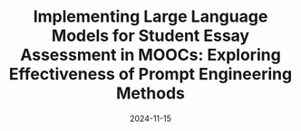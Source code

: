 ---
title: "Implementing Large Language Models for Student Essay Assessment in MOOCs: Exploring Effectiveness of Prompt Engineering Methods"
collection: publications
category: conferences
permalink: /publication/2024-11-15
excerpt: ''
date: 2024-11-15
venue: 'Open Education Global Conference'
paperurl: 'https://drive.google.com/file/d/1WQM02pnD47zEUa6TKRhLRT9g0qdE4Zat/view?usp=sharing'
citation: 'Ken-Zen Chen & Liang Lee. (2024). &quot;Implementing Large Language Models for Student Essay Assessment in MOOCs: Exploring Effectiveness of Prompt Engineering Methods.&quot; <i>Open Education Global Conference</i>.'
---